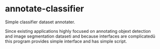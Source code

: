 # annotate-classifier
Simple classifier dataset annotater.

Since existing applications highly focused on annotating
objext detection and image segmentation dataseti and because
interfaces are complicatedü this program provides
simple interface and has simple script.
